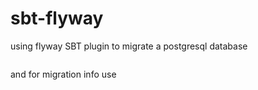 # sbt-flyway
using flyway SBT plugin to migrate a postgresql database


``` sbt flywayMigrate
```
and for migration info use

``` flywayInfo
```
